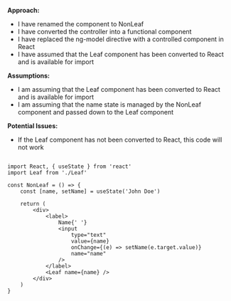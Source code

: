 **Approach:**
- I have renamed the component to NonLeaf
- I have converted the controller into a functional component
- I have replaced the ng-model directive with a controlled component in React
- I have assumed that the Leaf component has been converted to React and is available for import

**Assumptions:**
- I am assuming that the Leaf component has been converted to React and is available for import
- I am assuming that the name state is managed by the NonLeaf component and passed down to the Leaf component

**Potential Issues:**
- If the Leaf component has not been converted to React, this code will not work

```tsx

import React, { useState } from 'react'
import Leaf from './Leaf'

const NonLeaf = () => {
    const [name, setName] = useState('John Doe')

    return (
        <div>
            <label>
                Name{' '}
                <input
                    type="text"
                    value={name}
                    onChange={(e) => setName(e.target.value)}
                    name="name"
                />
            </label>
            <Leaf name={name} />
        </div>
    )
}

```